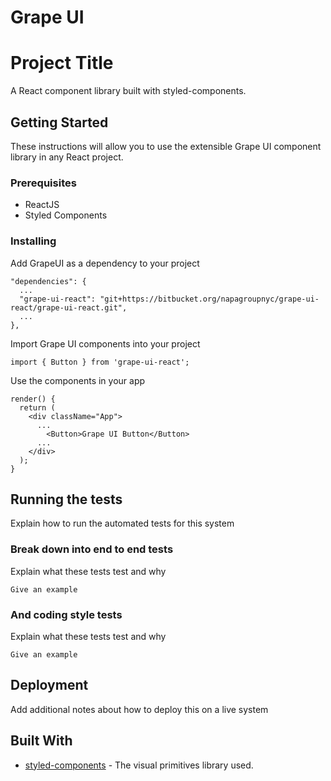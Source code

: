 # Grape UI

# Project Title
A React component library built with styled-components.

## Getting Started
These instructions will allow you to use the extensible Grape UI component library in any React project.

### Prerequisites
- ReactJS
- Styled Components

### Installing
Add GrapeUI as a dependency to your project

```
"dependencies": {
  ...
  "grape-ui-react": "git+https://bitbucket.org/napagroupnyc/grape-ui-react/grape-ui-react.git",
  ...
},
```

Import Grape UI components into your project

```
import { Button } from 'grape-ui-react';
```

Use the components in your app

```
render() {
  return (
    <div className="App">
      ...
        <Button>Grape UI Button</Button>
      ...
    </div>
  );
}
```

## Running the tests
Explain how to run the automated tests for this system

### Break down into end to end tests
Explain what these tests test and why

```
Give an example
```

### And coding style tests
Explain what these tests test and why

```
Give an example
```

## Deployment
Add additional notes about how to deploy this on a live system

## Built With
* [styled-components](https://github.com/styled-components/styled-components) - The visual primitives library used.
